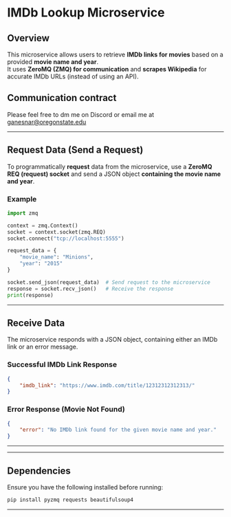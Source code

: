 # IMDb Lookup Microservice

## Overview
This microservice allows users to retrieve **IMDb links for movies** based on a provided **movie name and year**.  
It uses **ZeroMQ (ZMQ) for communication** and **scrapes Wikipedia** for accurate IMDb URLs (instead of using an API).  

## Communication contract
Please feel free to dm me on Discord or email me at ganesnar@oregonstate.edu

---

## Request Data (Send a Request)

To programmatically **request** data from the microservice, use a **ZeroMQ REQ (request) socket** and send a JSON object **containing the movie name and year**.

### **Example**
```python
import zmq

context = zmq.Context()
socket = context.socket(zmq.REQ)
socket.connect("tcp://localhost:5555")

request_data = {
    "movie_name": "Minions",
    "year": "2015"
}

socket.send_json(request_data)  # Send request to the microservice
response = socket.recv_json()   # Receive the response
print(response)
```

---

## Receive Data

The microservice responds with a JSON object, containing either an IMDb link or an error message.

### **Successful IMDb Link Response**
```json
{
    "imdb_link": "https://www.imdb.com/title/12312312312313/"
}
```

### **Error Response (Movie Not Found)**
```json
{
    "error": "No IMDb link found for the given movie name and year."
}
```

---


---

## Dependencies
Ensure you have the following installed before running:

```bash
pip install pyzmq requests beautifulsoup4
```

---
